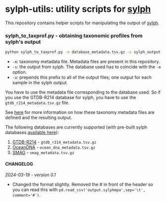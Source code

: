 # sylph-utils: utility scripts for [sylph](https://github.com/bluenote-1577/sylph)

This repository contains helper scripts for manipulating the output of [sylph](https://github.com/bluenote-1577/sylph). 

### sylph_to_taxprof.py - obtaining taxonomic profiles from sylph's output

```sh
python sylph_to_taxprof.py -m database_metadata.tsv.gz -s sylph_output.tsv -o prefix_or_folder/
```
* `-m`: taxonomy metadata file. Metadata files are present in this repository.
* `-s`: the output from sylph. The database used has to coincide with the `-m` option. 
* `-o`: prepends this prefix to all of the output files; one output for each sample in the sylph output. 

You have to use the metadata file corresponding to the database used. So if you use the GTDB-R214 database for sylph, you have to use the `gtdb_r214_metadata.tsv.gz` file. 

See [here](https://github.com/bluenote-1577/sylph/wiki/Integrating-taxonomic-information-with-sylph#custom-taxonomies-and-how-it-works) for more information on how these taxonomy metadata files are defined and the resulting output.

The following databases are currently supported 
(with pre-built sylph databases [available here](https://github.com/bluenote-1577/sylph/wiki/Pre%E2%80%90built-databases)):

1. [GTDB-R214](https://gtdb.ecogenomic.org/) - `gtdb_r214_metadata.tsv.gz`
2. [OceanDNA](https://doi.org/10.1038/s41597-022-01392-5) - `ocean_dna_metadata.tsv.gz`
3. [SMAG](https://www.nature.com/articles/s41467-023-43000-z) - `smag_metadata.tsv.gz`

#### CHANGELOG

_2024-03-19 - version 0.1_ 
* Changed the format slightly. Removed the # in front of the header so you can read this with `pd.read_csv('output.sylphmpa',sep='\t', comment='#')`. 
